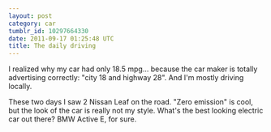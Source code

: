 ```yaml
---
layout: post
category: car
tumblr_id: 10297664330
date: 2011-09-17 01:25:48 UTC
title: The daily driving
---
```


<p>I realized why my car had only 18.5 mpg... because the car maker is totally advertising correctly: "city 18 and highway 28". And I'm mostly driving locally.</p>&#13;
&#13;
<p>These two days I saw 2 Nissan Leaf on the road. "Zero emission" is cool, but the look of the car is really not my style. What's the best looking electric car out there? BMW Active E, for sure.</p> 
